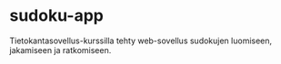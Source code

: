 # sudoku-app
Tietokantasovellus-kurssilla tehty web-sovellus sudokujen luomiseen, jakamiseen ja ratkomiseen.
